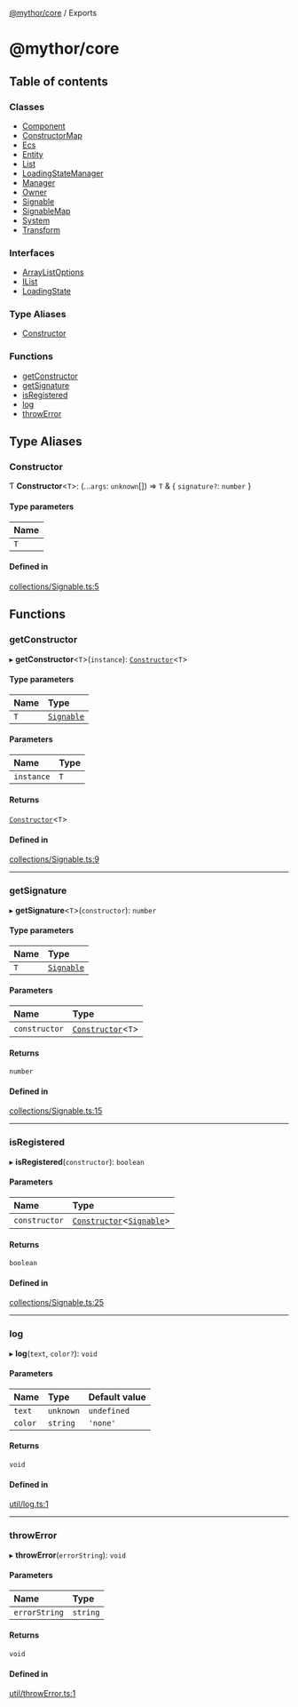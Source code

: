 [@mythor/core](README.md) / Exports

# @mythor/core

## Table of contents

### Classes

- [Component](classes/Component.md)
- [ConstructorMap](classes/ConstructorMap.md)
- [Ecs](classes/Ecs.md)
- [Entity](classes/Entity.md)
- [List](classes/List.md)
- [LoadingStateManager](classes/LoadingStateManager.md)
- [Manager](classes/Manager.md)
- [Owner](classes/Owner.md)
- [Signable](classes/Signable.md)
- [SignableMap](classes/SignableMap.md)
- [System](classes/System.md)
- [Transform](classes/Transform.md)

### Interfaces

- [ArrayListOptions](interfaces/ArrayListOptions.md)
- [IList](interfaces/IList.md)
- [LoadingState](interfaces/LoadingState.md)

### Type Aliases

- [Constructor](modules.md#constructor)

### Functions

- [getConstructor](modules.md#getconstructor)
- [getSignature](modules.md#getsignature)
- [isRegistered](modules.md#isregistered)
- [log](modules.md#log)
- [throwError](modules.md#throwerror)

## Type Aliases

### Constructor

Ƭ **Constructor**<`T`\>: (...`args`: `unknown`[]) => `T` & { `signature?`: `number`  }

#### Type parameters

| Name |
| :------ |
| `T` |

#### Defined in

[collections/Signable.ts:5](https://github.com/desaintvincent/mythor/blob/c881de0/packages/core/src/collections/Signable.ts#L5)

## Functions

### getConstructor

▸ **getConstructor**<`T`\>(`instance`): [`Constructor`](modules.md#constructor)<`T`\>

#### Type parameters

| Name | Type |
| :------ | :------ |
| `T` | [`Signable`](classes/Signable.md) |

#### Parameters

| Name | Type |
| :------ | :------ |
| `instance` | `T` |

#### Returns

[`Constructor`](modules.md#constructor)<`T`\>

#### Defined in

[collections/Signable.ts:9](https://github.com/desaintvincent/mythor/blob/c881de0/packages/core/src/collections/Signable.ts#L9)

___

### getSignature

▸ **getSignature**<`T`\>(`constructor`): `number`

#### Type parameters

| Name | Type |
| :------ | :------ |
| `T` | [`Signable`](classes/Signable.md) |

#### Parameters

| Name | Type |
| :------ | :------ |
| `constructor` | [`Constructor`](modules.md#constructor)<`T`\> |

#### Returns

`number`

#### Defined in

[collections/Signable.ts:15](https://github.com/desaintvincent/mythor/blob/c881de0/packages/core/src/collections/Signable.ts#L15)

___

### isRegistered

▸ **isRegistered**(`constructor`): `boolean`

#### Parameters

| Name | Type |
| :------ | :------ |
| `constructor` | [`Constructor`](modules.md#constructor)<[`Signable`](classes/Signable.md)\> |

#### Returns

`boolean`

#### Defined in

[collections/Signable.ts:25](https://github.com/desaintvincent/mythor/blob/c881de0/packages/core/src/collections/Signable.ts#L25)

___

### log

▸ **log**(`text`, `color?`): `void`

#### Parameters

| Name | Type | Default value |
| :------ | :------ | :------ |
| `text` | `unknown` | `undefined` |
| `color` | `string` | `'none'` |

#### Returns

`void`

#### Defined in

[util/log.ts:1](https://github.com/desaintvincent/mythor/blob/c881de0/packages/core/src/util/log.ts#L1)

___

### throwError

▸ **throwError**(`errorString`): `void`

#### Parameters

| Name | Type |
| :------ | :------ |
| `errorString` | `string` |

#### Returns

`void`

#### Defined in

[util/throwError.ts:1](https://github.com/desaintvincent/mythor/blob/c881de0/packages/core/src/util/throwError.ts#L1)
